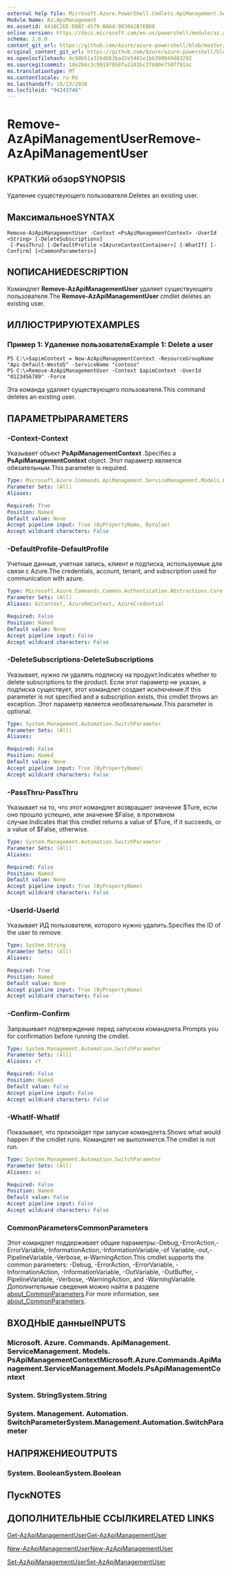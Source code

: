 ```yaml
---
external help file: Microsoft.Azure.PowerShell.Cmdlets.ApiManagement.ServiceManagement.dll-Help.xml
Module Name: Az.ApiManagement
ms.assetid: 441BC2EE-DBB7-4579-BA64-9D3042B7EBD8
online version: https://docs.microsoft.com/en-us/powershell/module/az.apimanagement/remove-azapimanagementuser
schema: 2.0.0
content_git_url: https://github.com/Azure/azure-powershell/blob/master/src/ApiManagement/ApiManagement/help/Remove-AzApiManagementUser.md
original_content_git_url: https://github.com/Azure/azure-powershell/blob/master/src/ApiManagement/ApiManagement/help/Remove-AzApiManagementUser.md
ms.openlocfilehash: 4c90b51a316db63bad2e5481e1b6390849d83292
ms.sourcegitcommit: 1de2b6c3c99197958fa2101bc37680e7507f91ac
ms.translationtype: MT
ms.contentlocale: ru-RU
ms.lasthandoff: 10/13/2020
ms.locfileid: "94243746"
---
```

# <span data-ttu-id="13dff-101">Remove-AzApiManagementUser</span><span class="sxs-lookup"><span data-stu-id="13dff-101">Remove-AzApiManagementUser</span></span>

## <span data-ttu-id="13dff-102">КРАТКИй обзор</span><span class="sxs-lookup"><span data-stu-id="13dff-102">SYNOPSIS</span></span>
<span data-ttu-id="13dff-103">Удаление существующего пользователя.</span><span class="sxs-lookup"><span data-stu-id="13dff-103">Deletes an existing user.</span></span>

## <span data-ttu-id="13dff-104">Максимальное</span><span class="sxs-lookup"><span data-stu-id="13dff-104">SYNTAX</span></span>

```
Remove-AzApiManagementUser -Context <PsApiManagementContext> -UserId <String> [-DeleteSubscriptions]
 [-PassThru] [-DefaultProfile <IAzureContextContainer>] [-WhatIf] [-Confirm] [<CommonParameters>]
```

## <span data-ttu-id="13dff-105">NОПИСАНИЕ</span><span class="sxs-lookup"><span data-stu-id="13dff-105">DESCRIPTION</span></span>
<span data-ttu-id="13dff-106">Командлет **Remove-AzApiManagementUser** удаляет существующего пользователя.</span><span class="sxs-lookup"><span data-stu-id="13dff-106">The **Remove-AzApiManagementUser** cmdlet deletes an existing user.</span></span>

## <span data-ttu-id="13dff-107">ИЛЛЮСТРИРУЮТ</span><span class="sxs-lookup"><span data-stu-id="13dff-107">EXAMPLES</span></span>

### <span data-ttu-id="13dff-108">Пример 1: Удаление пользователя</span><span class="sxs-lookup"><span data-stu-id="13dff-108">Example 1: Delete a user</span></span>
```
PS C:\>$apimContext = New-AzApiManagementContext -ResourceGroupName "Api-Default-WestUS" -ServiceName "contoso"
PS C:\>Remove-AzApiManagementUser -Context $apimContext -UserId "0123456789" -Force
```

<span data-ttu-id="13dff-109">Эта команда удаляет существующего пользователя.</span><span class="sxs-lookup"><span data-stu-id="13dff-109">This command deletes an existing user.</span></span>

## <span data-ttu-id="13dff-110">ПАРАМЕТРЫ</span><span class="sxs-lookup"><span data-stu-id="13dff-110">PARAMETERS</span></span>

### <span data-ttu-id="13dff-111">-Context</span><span class="sxs-lookup"><span data-stu-id="13dff-111">-Context</span></span>
<span data-ttu-id="13dff-112">Указывает объект **PsApiManagementContext** .</span><span class="sxs-lookup"><span data-stu-id="13dff-112">Specifies a **PsApiManagementContext** object.</span></span>
<span data-ttu-id="13dff-113">Этот параметр является обязательным.</span><span class="sxs-lookup"><span data-stu-id="13dff-113">This parameter is required.</span></span>

```yaml
Type: Microsoft.Azure.Commands.ApiManagement.ServiceManagement.Models.PsApiManagementContext
Parameter Sets: (All)
Aliases:

Required: True
Position: Named
Default value: None
Accept pipeline input: True (ByPropertyName, ByValue)
Accept wildcard characters: False
```

### <span data-ttu-id="13dff-114">-DefaultProfile</span><span class="sxs-lookup"><span data-stu-id="13dff-114">-DefaultProfile</span></span>
<span data-ttu-id="13dff-115">Учетные данные, учетная запись, клиент и подписка, используемые для связи с Azure.</span><span class="sxs-lookup"><span data-stu-id="13dff-115">The credentials, account, tenant, and subscription used for communication with azure.</span></span>

```yaml
Type: Microsoft.Azure.Commands.Common.Authentication.Abstractions.Core.IAzureContextContainer
Parameter Sets: (All)
Aliases: AzContext, AzureRmContext, AzureCredential

Required: False
Position: Named
Default value: None
Accept pipeline input: False
Accept wildcard characters: False
```

### <span data-ttu-id="13dff-116">-DeleteSubscriptions</span><span class="sxs-lookup"><span data-stu-id="13dff-116">-DeleteSubscriptions</span></span>
<span data-ttu-id="13dff-117">Указывает, нужно ли удалять подписку на продукт.</span><span class="sxs-lookup"><span data-stu-id="13dff-117">Indicates whether to delete subscriptions to the product.</span></span>
<span data-ttu-id="13dff-118">Если этот параметр не указан, а подписка существует, этот командлет создает исключение.</span><span class="sxs-lookup"><span data-stu-id="13dff-118">If this parameter is not specified and a subscription exists, this cmdlet throws an exception.</span></span>
<span data-ttu-id="13dff-119">Этот параметр является необязательным.</span><span class="sxs-lookup"><span data-stu-id="13dff-119">This parameter is optional.</span></span>

```yaml
Type: System.Management.Automation.SwitchParameter
Parameter Sets: (All)
Aliases:

Required: False
Position: Named
Default value: None
Accept pipeline input: True (ByPropertyName)
Accept wildcard characters: False
```

### <span data-ttu-id="13dff-120">-PassThru</span><span class="sxs-lookup"><span data-stu-id="13dff-120">-PassThru</span></span>
<span data-ttu-id="13dff-121">Указывает на то, что этот командлет возвращает значение $Ture, если оно прошло успешно, или значение $False, в противном случае.</span><span class="sxs-lookup"><span data-stu-id="13dff-121">Indicates that this cmdlet returns a value of $Ture, if it succeeds, or a value of $False, otherwise.</span></span>

```yaml
Type: System.Management.Automation.SwitchParameter
Parameter Sets: (All)
Aliases:

Required: False
Position: Named
Default value: None
Accept pipeline input: True (ByPropertyName)
Accept wildcard characters: False
```

### <span data-ttu-id="13dff-122">-UserId</span><span class="sxs-lookup"><span data-stu-id="13dff-122">-UserId</span></span>
<span data-ttu-id="13dff-123">Указывает ИД пользователя, которого нужно удалить.</span><span class="sxs-lookup"><span data-stu-id="13dff-123">Specifies the ID of the user to remove.</span></span>

```yaml
Type: System.String
Parameter Sets: (All)
Aliases:

Required: True
Position: Named
Default value: None
Accept pipeline input: True (ByPropertyName)
Accept wildcard characters: False
```

### <span data-ttu-id="13dff-124">-Confirm</span><span class="sxs-lookup"><span data-stu-id="13dff-124">-Confirm</span></span>
<span data-ttu-id="13dff-125">Запрашивает подтверждение перед запуском командлета.</span><span class="sxs-lookup"><span data-stu-id="13dff-125">Prompts you for confirmation before running the cmdlet.</span></span>

```yaml
Type: System.Management.Automation.SwitchParameter
Parameter Sets: (All)
Aliases: cf

Required: False
Position: Named
Default value: False
Accept pipeline input: False
Accept wildcard characters: False
```

### <span data-ttu-id="13dff-126">-WhatIf</span><span class="sxs-lookup"><span data-stu-id="13dff-126">-WhatIf</span></span>
<span data-ttu-id="13dff-127">Показывает, что произойдет при запуске командлета.</span><span class="sxs-lookup"><span data-stu-id="13dff-127">Shows what would happen if the cmdlet runs.</span></span>
<span data-ttu-id="13dff-128">Командлет не выполняется.</span><span class="sxs-lookup"><span data-stu-id="13dff-128">The cmdlet is not run.</span></span>

```yaml
Type: System.Management.Automation.SwitchParameter
Parameter Sets: (All)
Aliases: wi

Required: False
Position: Named
Default value: False
Accept pipeline input: False
Accept wildcard characters: False
```

### <span data-ttu-id="13dff-129">CommonParameters</span><span class="sxs-lookup"><span data-stu-id="13dff-129">CommonParameters</span></span>
<span data-ttu-id="13dff-130">Этот командлет поддерживает общие параметры:-Debug,-ErrorAction,-ErrorVariable,-InformationAction,-InformationVariable,-of Variable,-out,-PipelineVariable,-Verbose, и-WarningAction.</span><span class="sxs-lookup"><span data-stu-id="13dff-130">This cmdlet supports the common parameters: -Debug, -ErrorAction, -ErrorVariable, -InformationAction, -InformationVariable, -OutVariable, -OutBuffer, -PipelineVariable, -Verbose, -WarningAction, and -WarningVariable.</span></span> <span data-ttu-id="13dff-131">Дополнительные сведения можно найти в разделе [about_CommonParameters](http://go.microsoft.com/fwlink/?LinkID=113216).</span><span class="sxs-lookup"><span data-stu-id="13dff-131">For more information, see [about_CommonParameters](http://go.microsoft.com/fwlink/?LinkID=113216).</span></span>

## <span data-ttu-id="13dff-132">ВХОДНЫЕ данные</span><span class="sxs-lookup"><span data-stu-id="13dff-132">INPUTS</span></span>

### <span data-ttu-id="13dff-133">Microsoft. Azure. Commands. ApiManagement. ServiceManagement. Models. PsApiManagementContext</span><span class="sxs-lookup"><span data-stu-id="13dff-133">Microsoft.Azure.Commands.ApiManagement.ServiceManagement.Models.PsApiManagementContext</span></span>

### <span data-ttu-id="13dff-134">System. String</span><span class="sxs-lookup"><span data-stu-id="13dff-134">System.String</span></span>

### <span data-ttu-id="13dff-135">System. Management. Automation. SwitchParameter</span><span class="sxs-lookup"><span data-stu-id="13dff-135">System.Management.Automation.SwitchParameter</span></span>

## <span data-ttu-id="13dff-136">НАПРЯЖЕНИЕ</span><span class="sxs-lookup"><span data-stu-id="13dff-136">OUTPUTS</span></span>

### <span data-ttu-id="13dff-137">System. Boolean</span><span class="sxs-lookup"><span data-stu-id="13dff-137">System.Boolean</span></span>

## <span data-ttu-id="13dff-138">Пуск</span><span class="sxs-lookup"><span data-stu-id="13dff-138">NOTES</span></span>

## <span data-ttu-id="13dff-139">ДОПОЛНИТЕЛЬНЫЕ ССЫЛКИ</span><span class="sxs-lookup"><span data-stu-id="13dff-139">RELATED LINKS</span></span>

[<span data-ttu-id="13dff-140">Get-AzApiManagementUser</span><span class="sxs-lookup"><span data-stu-id="13dff-140">Get-AzApiManagementUser</span></span>](./Get-AzApiManagementUser.md)

[<span data-ttu-id="13dff-141">New-AzApiManagementUser</span><span class="sxs-lookup"><span data-stu-id="13dff-141">New-AzApiManagementUser</span></span>](./New-AzApiManagementUser.md)

[<span data-ttu-id="13dff-142">Set-AzApiManagementUser</span><span class="sxs-lookup"><span data-stu-id="13dff-142">Set-AzApiManagementUser</span></span>](./Set-AzApiManagementUser.md)


